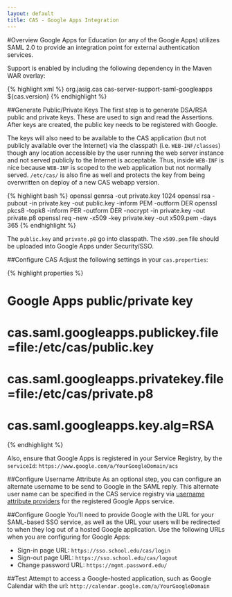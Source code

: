```yaml
---
layout: default
title: CAS - Google Apps Integration
---
```


#Overview
Google Apps for Education (or any of the Google Apps) utilizes SAML 2.0 to provide an integration point for external authentication services. 

Support is enabled by including the following dependency in the Maven WAR overlay:

{% highlight xml %}
<dependency>
  <groupId>org.jasig.cas</groupId>
  <artifactId>cas-server-support-saml-googleapps</artifactId>
  <version>${cas.version}</version>
</dependency>
{% endhighlight %}

##Generate Public/Private Keys
The first step is to generate DSA/RSA public and private keys. These are used to sign and read the Assertions. 
After keys are created, the public key needs to be registered with Google.

The keys will also need to be available to the CAS application (but not publicly available over the Internet)
via the classpath (i.e. `WEB-INF/classes`) though any location accessible by the user running the web server 
instance and not served publicly to the Internet is acceptable.  Thus, inside `WEB-INF` is 
nice because `WEB-INF` is scoped to the web application but not normally served. `/etc/cas/` 
is also fine as well and protects the key from being overwritten on deploy of a new CAS webapp version.

{% highlight bash %}
openssl genrsa -out private.key 1024
openssl rsa -pubout -in private.key -out public.key -inform PEM -outform DER
openssl pkcs8 -topk8 -inform PER -outform DER -nocrypt -in private.key -out private.p8
openssl req -new -x509 -key private.key -out x509.pem -days 365
{% endhighlight %}

The `public.key` and `private.p8` go into classpath. The `x509.pem` file should be 
uploaded into Google Apps under Security/SSO.

##Configure CAS
Adjust the following settings in your `cas.properties`:

{% highlight properties %}
##
# Google Apps public/private key
#
# cas.saml.googleapps.publickey.file=file:/etc/cas/public.key
# cas.saml.googleapps.privatekey.file=file:/etc/cas/private.p8
# cas.saml.googleapps.key.alg=RSA
{% endhighlight %}

Also, ensure that Google Apps is registered in your Service Registry, 
by the `serviceId`: `https://www.google.com/a/YourGoogleDomain/acs`

##Configure Username Attribute 
As an optional step, you can configure an alternate username to be send to Google in the SAML reply. This alternate user name
can be specified in the CAS service registry via [username attribute providers](../installation/Service-Management.html)
for the registered Google Apps service.

##Configure Google
You'll need to provide Google with the URL for your SAML-based SSO service, as well as the URL your users will 
be redirected to when they log out of a hosted Google application.
Use the following URLs when you are configuring for Google Apps:

* Sign-in page URL: `https://sso.school.edu/cas/login`
* Sign-out page URL: `https://sso.school.edu/cas/logout`
* Change password URL: `https://mgmt.password.edu/`

##Test
Attempt to access a Google-hosted application, such as Google Calendar 
with the url: `http://calendar.google.com/a/YourGoogleDomain`
